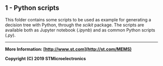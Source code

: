 ## 1 - Python scripts

This folder contains some scripts to be used as example for generating a decision tree with Python, through the *scikit* package. 
The scripts are available both as Jupyter notebook (*.ipynb*) and as common Python scripts (*.py*).

------

**More Information: [http://www.st.com](http://st.com/MEMS)**

**Copyright (C) 2019 STMicroelectronics**

